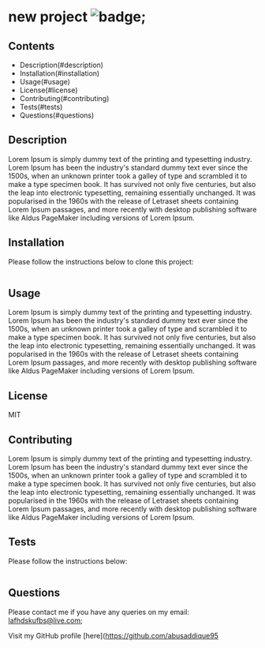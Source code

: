 # new project ![badge](https://img.shields.io/badge/MIT-License-green);

  ## Contents

   - Description(#description)
   - Installation(#installation)
   - Usage(#usage)
   - License(#license)
   - Contributing(#contributing)
   - Tests(#tests)
   - Questions(#questions)

  ## Description

  Lorem Ipsum is simply dummy text of the printing and typesetting industry. Lorem Ipsum has been the industry's standard dummy text ever since the 1500s, when an unknown printer took a galley of type and scrambled it to make a type specimen book. It has survived not only five centuries, but also the leap into electronic typesetting, remaining essentially unchanged. It was popularised in the 1960s with the release of Letraset sheets containing Lorem Ipsum passages, and more recently with desktop publishing software like Aldus PageMaker including versions of Lorem Ipsum.

  ## Installation

  Please follow the instructions below to clone this project:

  ```  npm install 
  ```
  ## Usage
  Lorem Ipsum is simply dummy text of the printing and typesetting industry. Lorem Ipsum has been the industry's standard dummy text ever since the 1500s, when an unknown printer took a galley of type and scrambled it to make a type specimen book. It has survived not only five centuries, but also the leap into electronic typesetting, remaining essentially unchanged. It was popularised in the 1960s with the release of Letraset sheets containing Lorem Ipsum passages, and more recently with desktop publishing software like Aldus PageMaker including versions of Lorem Ipsum.

  ## License
  MIT

  ## Contributing

  Lorem Ipsum is simply dummy text of the printing and typesetting industry. Lorem Ipsum has been the industry's standard dummy text ever since the 1500s, when an unknown printer took a galley of type and scrambled it to make a type specimen book. It has survived not only five centuries, but also the leap into electronic typesetting, remaining essentially unchanged. It was popularised in the 1960s with the release of Letraset sheets containing Lorem Ipsum passages, and more recently with desktop publishing software like Aldus PageMaker including versions of Lorem Ipsum.

  ## Tests

  Please follow the instructions below:

  ```  npm run test
  ```

  ## Questions

  Please contact me if you have any queries on my email: lafhdskufbs@live.com;

  Visit my GitHub profile [here](https://github.com/abusaddique95